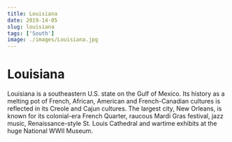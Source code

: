 ```yaml
---
title: Louisiana
date: 2019-14-05
slug: louisiana
tags: ['South']
image: ./images/Louisiana.jpg
---
```


# Louisiana

Louisiana is a southeastern U.S. state on the Gulf of Mexico. Its history as a melting pot of French, African, American and French-Canadian cultures is reflected in its Creole and Cajun cultures. The largest city, New Orleans, is known for its colonial-era French Quarter, raucous Mardi Gras festival, jazz music, Renaissance-style St. Louis Cathedral and wartime exhibits at the huge National WWII Museum.